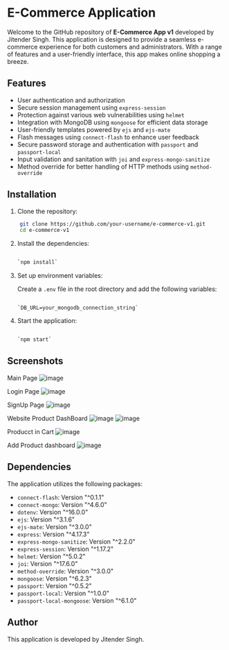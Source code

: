 # E-Commerce Application

Welcome to the GitHub repository of **E-Commerce App v1** developed by Jitender Singh. This application is designed to provide a seamless e-commerce experience for both customers and administrators. With a range of features and a user-friendly interface, this app makes online shopping a breeze.

## Features

- User authentication and authorization
- Secure session management using `express-session`
- Protection against various web vulnerabilities using `helmet`
- Integration with MongoDB using `mongoose` for efficient data storage
- User-friendly templates powered by `ejs` and `ejs-mate`
- Flash messages using `connect-flash` to enhance user feedback
- Secure password storage and authentication with `passport` and `passport-local`
- Input validation and sanitation with `joi` and `express-mongo-sanitize`
- Method override for better handling of HTTP methods using `method-override`

## Installation

1. Clone the repository:

```bash
    git clone https://github.com/your-username/e-commerce-v1.git
    cd e-commerce-v1

```
2.  Install the dependencies:
    
    ```bash
    
    `npm install` 
    ```
3.  Set up environment variables:
    
    Create a `.env` file in the root directory and add the following variables:
    
    ```plaintext
    
    `DB_URL=your_mongodb_connection_string` 
    ```
4.  Start the application:
    
     ``` bash
    
    `npm start` 
     ```

## Screenshots
Main Page
		![image](https://github.com/sharpsailor/E-commerce-Application/assets/73359865/654ddfca-35ed-4014-b6e3-ffe913f56497)

Login Page
![image](https://github.com/sharpsailor/E-commerce-Application/assets/73359865/ac0bf05b-945b-4cb6-af87-da5b6feec0c8)

SignUp Page
![image](https://github.com/sharpsailor/E-commerce-Application/assets/73359865/07c261f6-4082-4b64-a512-446b03f64baa)

Website Product DashBoard
![image](https://github.com/sharpsailor/E-commerce-Application/assets/73359865/baaeffec-7ffc-4b36-958a-d2f28cdad5ee)
![image](https://github.com/sharpsailor/E-commerce-Application/assets/73359865/7fc92bea-1a97-4543-a443-8132fd9fa3af)

Producct in Cart
![image](https://github.com/sharpsailor/E-commerce-Application/assets/73359865/9c0196e7-e0cc-4bcd-b0d8-989978ffdff4)

Add Product dashboard
![image](https://github.com/sharpsailor/E-commerce-Application/assets/73359865/76fe7a98-a61b-4e9c-a8c2-48d5799ec208)

## Dependencies

The application utilizes the following packages:

-   `connect-flash`: Version "^0.1.1"
-   `connect-mongo`: Version "^4.6.0"
-   `dotenv`: Version "^16.0.0"
-   `ejs`: Version "^3.1.6"
-   `ejs-mate`: Version "^3.0.0"
-   `express`: Version "^4.17.3"
-   `express-mongo-sanitize`: Version "^2.2.0"
-   `express-session`: Version "^1.17.2"
-   `helmet`: Version "^5.0.2"
-   `joi`: Version "^17.6.0"
-   `method-override`: Version "^3.0.0"
-   `mongoose`: Version "^6.2.3"
-   `passport`: Version "^0.5.2"
-   `passport-local`: Version "^1.0.0"
-   `passport-local-mongoose`: Version "^6.1.0"

## Author

This application is developed by Jitender Singh.


